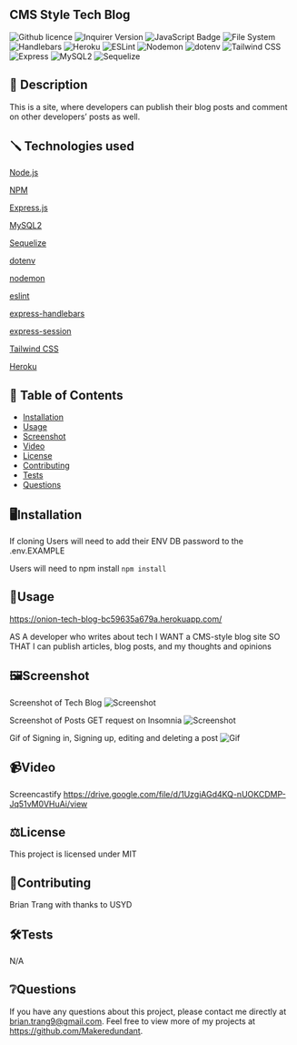 ## CMS Style Tech Blog

![Github licence](http://img.shields.io/badge/license-MIT-blue.svg)
![Inquirer Version](https://img.shields.io/badge/Inquirer-8.2.4-blue.svg)
![JavaScript Badge](https://img.shields.io/badge/JavaScript-Latest%20Version-yellow.svg)
![File System](https://img.shields.io/badge/File%20System-Implemented-green.svg)
![Handlebars](https://img.shields.io/badge/Handlebars-Implemented-orange.svg)
![Heroku](https://img.shields.io/badge/Heroku-Deployed-brightgreen.svg)
![ESLint](https://img.shields.io/badge/ESLint-Configured-blueviolet.svg)
![Nodemon](https://img.shields.io/badge/Nodemon-Configured-yellowgreen.svg)
![dotenv](https://img.shields.io/badge/dotenv-Used-success.svg)
![Tailwind CSS](https://img.shields.io/badge/Tailwind%20CSS-Used-blue.svg)
![Express](https://img.shields.io/badge/Express-Used-lightgrey.svg)
![MySQL2](https://img.shields.io/badge/MySQL2-Used-blue.svg)
![Sequelize](https://img.shields.io/badge/Sequelize-Used-blueviolet.svg)

## 📄 Description

This is a site, where developers can publish their blog posts and comment on other developers’ posts as well.

## 🪛 Technologies used

<p><a href="https://nodejs.org/">Node.js</a></p>
<p><a href="https://www.npmjs.com/">NPM</a></p>
<p><a href="https://www.npmjs.com/package/express">Express.js</a></p>
<p><a href="https://www.npmjs.com/package/mysql2">MySQL2</a></p>
<p><a href="https://www.npmjs.com/package/sequelize">Sequelize</a></p>
<p><a href="https://www.npmjs.com/package/dotenv">dotenv</a></p>
<p><a href="https://www.npmjs.com/package/nodemon">nodemon</a></p>
<p><a href="https://www.npmjs.com/package/eslint">eslint</a></p>
<p><a href="https://handlebarsjs.com/">express-handlebars</a></p>
<p><a href="https://www.npmjs.com/package/express-session">express-session</a></p> 
<p><a href="https://tailwindcss.com/">Tailwind CSS</a></p>
<p><a href="https://heroku.com/">Heroku</a></p>
 
## 📓 Table of Contents
- [Installation](#Installation)
- [Usage](#Usage)
- [Screenshot](#Screenshot)
- [Video](#Video)
- [License](#License)
- [Contributing](#Contributing)
- [Tests](#Tests)
- [Questions](#Questions)
    
## 🖥️Installation

If cloning
Users will need to add their ENV DB password to the .env.EXAMPLE

Users will need to npm install
 ```npm install```
  
## 💬Usage 

https://onion-tech-blog-bc59635a679a.herokuapp.com/

AS A developer who writes about tech
I WANT a CMS-style blog site
SO THAT I can publish articles, blog posts, and my thoughts and opinions

## 🖼️Screenshot
Screenshot of Tech Blog
![Screenshot](./assets/Blog%20screen.jpg.png)

Screenshot of Posts  GET request on Insomnia
![Screenshot](./assets/Screenshot%202023-09-10%20171555.png)

Gif of Signing in, Signing up, editing and deleting a post
![Gif](./assets/Tech%20Blog.gif)


## 📹Video
Screencastify
https://drive.google.com/file/d/1UzgiAGd4KQ-nUOKCDMP-Jq51vM0VHuAi/view
## ⚖️License

This project is licensed under MIT

## 🤝Contributing

Brian Trang with thanks to USYD

## 🛠️Tests

N/A

## ❔Questions

If you have any questions about this project, please contact me directly at brian.trang9@gmail.com. Feel free to view more of my projects at https://github.com/Makeredundant.

